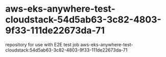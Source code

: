 # aws-eks-anywhere-test-cloudstack-54d5ab63-3c82-4803-9f33-111de22673da-71
repository for use with E2E test job aws-eks-anywhere-test-cloudstack:54d5ab63-3c82-4803-9f33-111de22673da-71
